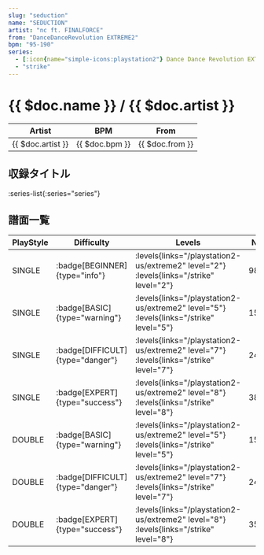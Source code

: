 ```yaml
---
slug: "seduction"
name: "SEDUCTION"
artist: "nc ft. FINALFORCE"
from: "DanceDanceRevolution EXTREME2"
bpm: "95-190"
series:
  - [:icon{name="simple-icons:playstation2"} Dance Dance Revolution EXTREME 2 :icon{name="flag:us-4x3"}](/playstation2-us/extreme2)
  - "strike"
---
```


# {{ $doc.name }} / {{ $doc.artist }}

|Artist|BPM|From|
|------|---|----|
|{{ $doc.artist }}|{{ $doc.bpm }}|{{ $doc.from }}|

## 収録タイトル

:series-list{:series="series"}

## 譜面一覧

|PlayStyle|Difficulty|Levels|Notes|Movie|
|---------|----------|------|-----|-----|
|SINGLE| :badge[BEGINNER]{type="info"}| :levels{links="/playstation2-us/extreme2" level="2"} :levels{links="/strike" level="2"}|98/0||
|SINGLE| :badge[BASIC]{type="warning"}| :levels{links="/playstation2-us/extreme2" level="5"} :levels{links="/strike" level="5"}|151/24||
|SINGLE| :badge[DIFFICULT]{type="danger"}| :levels{links="/playstation2-us/extreme2" level="7"} :levels{links="/strike" level="7"}|240/7||
|SINGLE| :badge[EXPERT]{type="success"}| :levels{links="/playstation2-us/extreme2" level="8"} :levels{links="/strike" level="8"}|385/13||
|DOUBLE| :badge[BASIC]{type="warning"}| :levels{links="/playstation2-us/extreme2" level="5"} :levels{links="/strike" level="5"}|159/20||
|DOUBLE| :badge[DIFFICULT]{type="danger"}| :levels{links="/playstation2-us/extreme2" level="7"} :levels{links="/strike" level="7"}|242/7||
|DOUBLE| :badge[EXPERT]{type="success"}| :levels{links="/playstation2-us/extreme2" level="8"} :levels{links="/strike" level="8"}|358/31||
